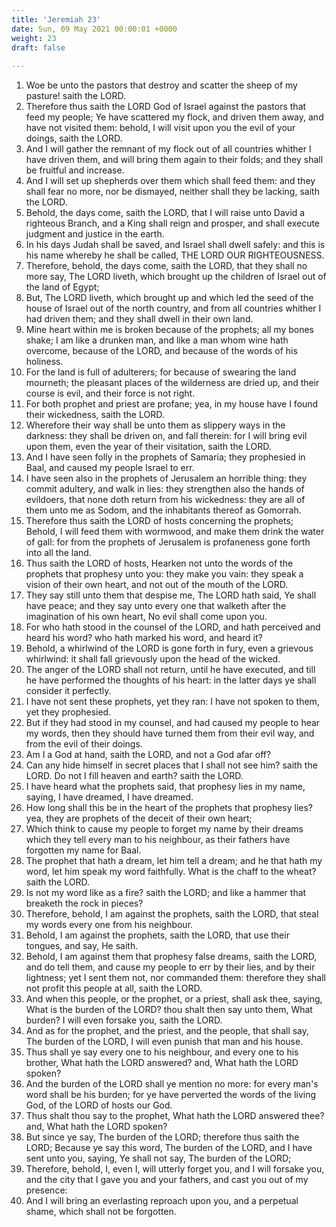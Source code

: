 ```yaml
---
title: 'Jeremiah 23'
date: Sun, 09 May 2021 00:00:01 +0000
weight: 23
draft: false
  
---
```


1. Woe be unto the pastors that destroy and scatter the sheep of my pasture! saith the LORD.
2. Therefore thus saith the LORD God of Israel against the pastors that feed my people; Ye have scattered my flock, and driven them away, and have not visited them: behold, I will visit upon you the evil of your doings, saith the LORD.
3. And I will gather the remnant of my flock out of all countries whither I have driven them, and will bring them again to their folds; and they shall be fruitful and increase.
4. And I will set up shepherds over them which shall feed them: and they shall fear no more, nor be dismayed, neither shall they be lacking, saith the LORD.
5. Behold, the days come, saith the LORD, that I will raise unto David a righteous Branch, and a King shall reign and prosper, and shall execute judgment and justice in the earth.
6. In his days Judah shall be saved, and Israel shall dwell safely: and this is his name whereby he shall be called, THE LORD OUR RIGHTEOUSNESS.
7. Therefore, behold, the days come, saith the LORD, that they shall no more say, The LORD liveth, which brought up the children of Israel out of the land of Egypt;
8. But, The LORD liveth, which brought up and which led the seed of the house of Israel out of the north country, and from all countries whither I had driven them; and they shall dwell in their own land.
9. Mine heart within me is broken because of the prophets; all my bones shake; I am like a drunken man, and like a man whom wine hath overcome, because of the LORD, and because of the words of his holiness.
10. For the land is full of adulterers; for because of swearing the land mourneth; the pleasant places of the wilderness are dried up, and their course is evil, and their force is not right.
11. For both prophet and priest are profane; yea, in my house have I found their wickedness, saith the LORD.
12. Wherefore their way shall be unto them as slippery ways in the darkness: they shall be driven on, and fall therein: for I will bring evil upon them, even the year of their visitation, saith the LORD.
13. And I have seen folly in the prophets of Samaria; they prophesied in Baal, and caused my people Israel to err.
14. I have seen also in the prophets of Jerusalem an horrible thing: they commit adultery, and walk in lies: they strengthen also the hands of evildoers, that none doth return from his wickedness: they are all of them unto me as Sodom, and the inhabitants thereof as Gomorrah.
15. Therefore thus saith the LORD of hosts concerning the prophets; Behold, I will feed them with wormwood, and make them drink the water of gall: for from the prophets of Jerusalem is profaneness gone forth into all the land.
16. Thus saith the LORD of hosts, Hearken not unto the words of the prophets that prophesy unto you: they make you vain: they speak a vision of their own heart, and not out of the mouth of the LORD.
17. They say still unto them that despise me, The LORD hath said, Ye shall have peace; and they say unto every one that walketh after the imagination of his own heart, No evil shall come upon you.
18. For who hath stood in the counsel of the LORD, and hath perceived and heard his word? who hath marked his word, and heard it?
19. Behold, a whirlwind of the LORD is gone forth in fury, even a grievous whirlwind: it shall fall grievously upon the head of the wicked.
20. The anger of the LORD shall not return, until he have executed, and till he have performed the thoughts of his heart: in the latter days ye shall consider it perfectly.
21. I have not sent these prophets, yet they ran: I have not spoken to them, yet they prophesied.
22. But if they had stood in my counsel, and had caused my people to hear my words, then they should have turned them from their evil way, and from the evil of their doings.
23. Am I a God at hand, saith the LORD, and not a God afar off?
24. Can any hide himself in secret places that I shall not see him? saith the LORD. Do not I fill heaven and earth? saith the LORD.
25. I have heard what the prophets said, that prophesy lies in my name, saying, I have dreamed, I have dreamed.
26. How long shall this be in the heart of the prophets that prophesy lies? yea, they are prophets of the deceit of their own heart;
27. Which think to cause my people to forget my name by their dreams which they tell every man to his neighbour, as their fathers have forgotten my name for Baal.
28. The prophet that hath a dream, let him tell a dream; and he that hath my word, let him speak my word faithfully. What is the chaff to the wheat? saith the LORD.
29. Is not my word like as a fire? saith the LORD; and like a hammer that breaketh the rock in pieces?
30. Therefore, behold, I am against the prophets, saith the LORD, that steal my words every one from his neighbour.
31. Behold, I am against the prophets, saith the LORD, that use their tongues, and say, He saith.
32. Behold, I am against them that prophesy false dreams, saith the LORD, and do tell them, and cause my people to err by their lies, and by their lightness; yet I sent them not, nor commanded them: therefore they shall not profit this people at all, saith the LORD.
33. And when this people, or the prophet, or a priest, shall ask thee, saying, What is the burden of the LORD? thou shalt then say unto them, What burden? I will even forsake you, saith the LORD.
34. And as for the prophet, and the priest, and the people, that shall say, The burden of the LORD, I will even punish that man and his house.
35. Thus shall ye say every one to his neighbour, and every one to his brother, What hath the LORD answered? and, What hath the LORD spoken?
36. And the burden of the LORD shall ye mention no more: for every man's word shall be his burden; for ye have perverted the words of the living God, of the LORD of hosts our God.
37. Thus shalt thou say to the prophet, What hath the LORD answered thee? and, What hath the LORD spoken?
38. But since ye say, The burden of the LORD; therefore thus saith the LORD; Because ye say this word, The burden of the LORD, and I have sent unto you, saying, Ye shall not say, The burden of the LORD;
39. Therefore, behold, I, even I, will utterly forget you, and I will forsake you, and the city that I gave you and your fathers, and cast you out of my presence:
40. And I will bring an everlasting reproach upon you, and a perpetual shame, which shall not be forgotten.
